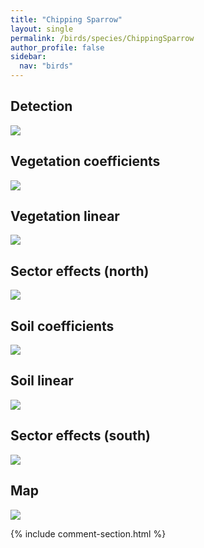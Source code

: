 ```yaml
---
title: "Chipping Sparrow"
layout: single
permalink: /birds/species/ChippingSparrow
author_profile: false
sidebar:
  nav: "birds"
---
```


<h2>Detection</h2>

<img src="https://beallen.github.io/DevelopmentWebsite/assets/images/birds/ChippingSparrow/det.jpg">

<h2>Vegetation coefficients</h2>

<img src="https://beallen.github.io/DevelopmentWebsite/assets/images/birds/ChippingSparrow/veghf.jpg">

<h2>Vegetation linear</h2>

<img src="https://beallen.github.io/DevelopmentWebsite/assets/images/birds/ChippingSparrow/lin-north.jpg">

<h2>Sector effects (north)</h2>

<img src="https://beallen.github.io/DevelopmentWebsite/assets/images/birds/ChippingSparrow/sector-north.jpg">

<h2>Soil coefficients</h2>

<img src="https://beallen.github.io/DevelopmentWebsite/assets/images/birds/ChippingSparrow/soilhf.jpg">

<h2>Soil linear</h2>

<img src="https://beallen.github.io/DevelopmentWebsite/assets/images/birds/ChippingSparrow/lin-south.jpg">

<h2>Sector effects (south)</h2>

<img src="https://beallen.github.io/DevelopmentWebsite/assets/images/birds/ChippingSparrow/sector-south.jpg">

<h2>Map</h2>

<img src="https://beallen.github.io/DevelopmentWebsite/assets/images/birds/ChippingSparrow/map.jpg">

{% include comment-section.html %}
